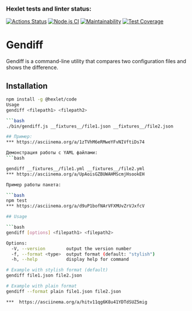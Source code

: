 ### Hexlet tests and linter status:
[![Actions Status](https://github.com/Dfen90/frontend-project-46/actions/workflows/hexlet-check.yml/badge.svg)](https://github.com/Dfen90/frontend-project-46/actions)
[![Node.js CI](https://github.com/Dfen90/frontend-project-46/gendiff/actions/workflows/node.js.yml/badge.svg)](https://github.com/Dfen90/frontend-project-46/gendiff/actions/workflows/node.js.yml)
[![Maintainability](https://codeclimate.com/github/Dfen90/frontend-project-46)](https://codeclimate.com/github/yourusername/gendiff/maintainability)
[![Test Coverage](https://api.codeclimate.com/v1/badges/your_badge_id/test_coverage)](https://codeclimate.com/github/Dfen90/frontend-project-46/gendiff/test_coverage)

# Gendiff

Gendiff is a command-line utility that compares two configuration files and shows the difference.

## Installation

```bash
npm install -g @hexlet/code
Usage
gendiff <filepath1> <filepath2>

```bash
./bin/gendiff.js __fixtures__/file1.json __fixtures__/file2.json

## Пример:
*** https://asciinema.org/a/1zTVhM6eRMweYFvNIVftiDs74

Дeмонстрация работы с YAML файлами:
```bash

gendiff __fixtures__/file1.yml __fixtures__/file2.yml
*** https://asciinema.org/a/UpAoisGZBUWAHMScmjHsookEH

Пример работы пакета:

```bash
npm test
*** https://asciinema.org/a/d9uP1bofNArVFXMUvZrVJxfcV

## Usage

```bash
gendiff [options] <filepath1> <filepath2>

Options:
  -V, --version        output the version number
  -f, --format <type>  output format (default: "stylish")
  -h, --help           display help for command

# Example with stylish format (default)
gendiff file1.json file2.json

# Example with plain format
gendiff --format plain file1.json file2.json

***  https://asciinema.org/a/hitv11qg6K8u41YDTdSUZ5mig